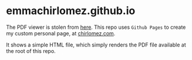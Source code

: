 # emmachirlomez.github.io

The PDF viewer is stolen from [here](https://mozilla.github.io/pdf.js/getting_started/).
This repo uses `Github Pages` to create my custom personal page, at [chirlomez.com](https://chirlomez.com).

It shows a simple HTML file, which simply renders the PDF file available at the root of this repo.
